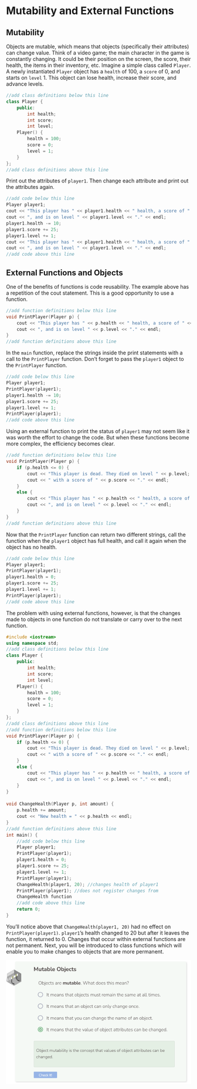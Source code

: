 # Mutability and External Functions
## Mutability

Objects are mutable, which means that objects (specifically their attributes) can change value. Think of a video game; the main character in the game is constantly changing. It could be their position on the screen, the score, their health, the items in their inventory, etc. Imagine a simple class called `Player`. A newly instantiated `Player` object has a `health` of 100, a `score` of 0, and starts on `level` 1. This object can lose health, increase their score, and advance levels.

```cpp
//add class definitions below this line
class Player {
    public:
        int health;
        int score;
        int level;
    Player() {
        health = 100;
        score = 0;
        level = 1;
    }
};
//add class definitions above this line
```

Print out the attributes of `player1`. Then change each attribute and print out the attributes again.

```cpp
//add code below this line
Player player1;
cout << "This player has " << player1.health << " health, a score of " << player1.score;
cout << ", and is on level " << player1.level << "." << endl;
player1.health -= 10;
player1.score += 25;
player1.level += 1;
cout << "This player has " << player1.health << " health, a score of " << player1.score;
cout << ", and is on level " << player1.level << "." << endl;
//add code above this line
```

## External Functions and Objects
One of the benefits of functions is code reusability. The example above has a repetition of the cout statement. This is a good opportunity to use a function.

```cpp
//add function definitions below this line
void PrintPlayer(Player p) {
    cout << "This player has " << p.health << " health, a score of " << p.score;
    cout << ", and is on level " << p.level << "." << endl;
}
//add function definitions above this line
```

In the `main` function, replace the strings inside the print statements with a call to the `PrintPlayer` function. Don’t forget to pass the `player1` object to
the `PrintPlayer` function.

```cpp
//add code below this line
Player player1;
PrintPlayer(player1);
player1.health -= 10;
player1.score += 25;
player1.level += 1;
PrintPlayer(player1);
//add code above this line
```

Using an external function to print the status of `player1` may not seem like it was worth the effort to change the code. But when these functions become more complex, the efficiency becomes clear.

```cpp
//add function definitions below this line
void PrintPlayer(Player p) {
    if (p.health <= 0) {
        cout << "This player is dead. They died on level " << p.level;
        cout << " with a score of " << p.score << "." << endl;
    }
    else {
        cout << "This player has " << p.health << " health, a score of " << p.score;
        cout << ", and is on level " << p.level << "." << endl;
    }
}
//add function definitions above this line
```

Now that the `PrintPlayer` function can return two different strings, call the function when the `player1` object has full health, and call it again when the object has no health.

```cpp
//add code below this line
Player player1;
PrintPlayer(player1);
player1.health = 0;
player1.score += 25;
player1.level += 1;
PrintPlayer(player1);
//add code above this line
```

The problem with using external functions, however, is that the changes made to objects in one function do not translate or carry over to the next function.

```cpp
#include <iostream>
using namespace std;
//add class definitions below this line
class Player {
    public:
        int health;
        int score;
        int level;
    Player() {
        health = 100;
        score = 0;
        level = 1;
    }
};
//add class definitions above this line
//add function definitions below this line
void PrintPlayer(Player p) {
    if (p.health <= 0) {
        cout << "This player is dead. They died on level " << p.level;
        cout << " with a score of " << p.score << "." << endl;
    }
    else {
        cout << "This player has " << p.health << " health, a score of " << p.score;
        cout << ", and is on level " << p.level << "." << endl;
    }
}

void ChangeHealth(Player p, int amount) {
    p.health += amount;
    cout << "New health = " << p.health << endl;
}
//add function definitions above this line
int main() {
    //add code below this line
    Player player1;
    PrintPlayer(player1);
    player1.health = 0;
    player1.score += 25;
    player1.level += 1;
    PrintPlayer(player1);
    ChangeHealth(player1, 20); //changes health of player1
    PrintPlayer(player1); //does not register changes from
    ChangeHealth function
    //add code above this line
    return 0;
}
```
You’ll notice above that `ChangeHealth(player1, 20)` had no effect on `PrintPlayer(player1)`. `player1`’s health changed to 20 but after it leaves the function, it returned to 0. Changes that occur within external functions are not permanent. Next, you will be introduced to class functions which will enable you to make changes to objects that are more permanent.

![Question 1](_assets/Q1.png)
